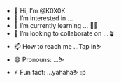 - 👋 Hi, I’m @K0X0K
- 👀 I’m interested in ...
- 🌱 I’m currently learning ... 💂‍♂️
- 💞️ I’m looking to collaborate on ...🪴
- 📫 How to reach me ...Tap in⛷️
- 😄 Pronouns: ...⛷️
- ⚡ Fun fact: ...yahaha⛷️
:p 

<!---
K0X0K/K0X0K is a ✨ special ✨ repository because its `README.md` (this file) appears on your GitHub profile.
You can click the Preview link to take a look at your changes.
--->
